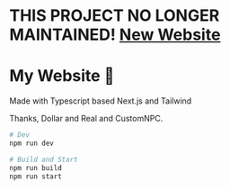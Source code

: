 # THIS PROJECT NO LONGER MAINTAINED! [New Website](https://github.com/BlueBlue21/website)

# My Website 📘

Made with Typescript based Next.js and Tailwind

Thanks, Dollar and Real and CustomNPC.

```bash
# Dev
npm run dev

# Build and Start
npm run build
npm run start
```
